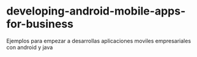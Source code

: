 # developing-android-mobile-apps-for-business
Ejemplos para empezar a desarrollas aplicaciones moviles empresariales con android y java
